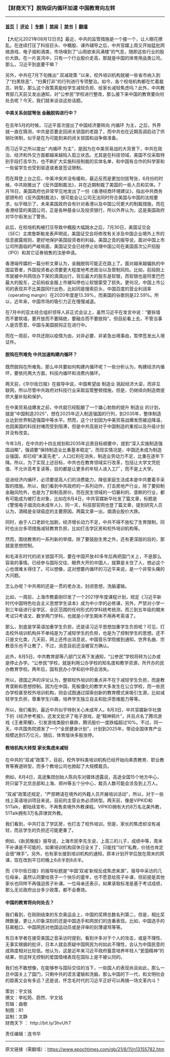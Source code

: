 ### 【财商天下】脱钩促内循环加速 中国教育向左转

---

#### [首页](../../../..?n13155782) &nbsp;|&nbsp; [评论](../../../../../epoch-comment?n13155782) &nbsp;|&nbsp; [专题](../../../../../epoch-special?n13155782) &nbsp;|&nbsp; [禁闻](../../../../../epoch-news?n13155782) &nbsp;|&nbsp; [禁书](../../../../../books?n13155782) &nbsp;|&nbsp; [翻墙](https://github.com/gfw-breaker/nogfw/blob/master/README.md?n13155782)


<div class="post_content" id="artbody" itemprop="articleBody">
 <!-- article content begin -->
 <p>
  【大纪元2021年08月12日讯】最近，中共的监管措施是一个接一个，让人眼花撩乱。在连续打压了科技巨头、中概股、课外辅导之后，中共官媒上周又开始猛批网络游戏、电子烟和酒类，市场嗅到了“山雨欲来风满楼”的气息，随即这些行业的股价大跌。在一片哀鸿中，只有一个行业股价走高，那就是中国的体育用品类公司。那么，习近平到底要干嘛？
 </p>
 <p>
  另外，中共在7月下旬推出“
  <ok href="https://www.epochtimes.com/gb/tag/%E5%8F%8C%E5%87%8F%E6%94%BF%E7%AD%96.html">
   双减政策
  </ok>
  ”以来，校外培训机构就被一些省市纳入到了“扫黑除恶”、“扫黄打非”的行列进行专项整治。如今，各个校培机构都在忙着裁员、转型，那么这个政策真能给学生减轻负担、给家长减轻焦虑吗？此外，中共教育部几天前又发出通知，对“公参民”学校进行整改，那么接下来中国的教育要向何处去呢？今天，我们就来谈谈这些话题。
 </p>
 <p>
 </p>
 <h4>
  中美关系剑拔弩张 金融脱钩进行中？
 </h4>
 <p>
  在去年5月的时候，习近平首次提出了中国经济要转向
  <ok href="https://www.epochtimes.com/gb/tag/%E5%86%85%E5%BE%AA%E7%8E%AF.html">
   内循环
  </ok>
  为主，之后，外界就一直在猜测，中共是否要走回闭关锁国的老路了，而中共也在近期高调启动了供销社体制，似乎是在为可能到来的闭关锁国和战争做准备。
 </p>
 <p>
  而习近平之所以提出“
  <ok href="https://www.epochtimes.com/gb/tag/%E5%86%85%E5%BE%AA%E7%8E%AF.html">
   内循环
  </ok>
  为主”，是因为在中美贸易战的大背景下，中共在政治、经济和外交方面都越来越陷入孤立状态。尤其是在科技领域，美国不仅采取特别手段打击华为，也不断扩大实施科技制裁的实体名单，和中国有合作的科学家和一些留学生也受到驱逐或者是签证限制。
 </p>
 <p>
  而在拜登上台之后，中美冲突并没有缓和，最近反而是更加剑拔弩张，6月份的时候，中共刚推出了《反外国制裁法》，并在近期制裁了美国的一些人员和实体。7月16日，美国政府也非常罕见地发出了一份《香港经商环境建议》，指出中共商务部颁布的《反外国制裁法》，很可能会让公司无法同时符合美国与中国的法规要求，似乎暗示了，未来美国政府会有针对香港以及中国公司更大的制裁措施，而在香港经营的美国公司，正是各种基金以及投资银行，所以外界认为，这是美国政府对华尔街发出了警告。
 </p>
 <p>
  此后，在校培机构被打压导致中概股大幅跳水之后，7月30日，美国证交会（SEC）主席詹斯勒发表声明说，美国证交会将修改有关涉及中国企业境外上市的信息披露规则，更好地保护美国投资者的利益。美国之音的报导说，面对中国上市公司所面临的严峻局面，美国证交会已经停止处理中国公司在美国首次公开招股（IPO）和其它证券销售的注册申请。
 </p>
 <p>
  香港端传媒的一篇分析文章认为，金融脱钩可能正在路上了。面对越来越偏执的中国监管者，外国投资者必须要更大程度地考虑政治以及管制风险。比如，前段刚上市就被中共网信办下架的滴滴出行，背后最大的股东是软银，而软银也是阿里巴巴最大的股东，之前蚂蚁金服上市被叫停也让软银蒙受了损失。更何况，中国上市公司的表现并不比美国同行出色，比如同是搜索巨头，中国百度的营业利润率（operating margin）在2020年度是13.39%，而美国的谷歌则是22.59%。所以，近年来，中国市场的吸引力正在慢慢减退。
 </p>
 <p>
  在7月中的亚太经合组织领导人非正式会议上，虽然习近平在发言中说：“要拆墙而不要筑墙，要开放而不要隔绝，要融合而不要脱钩”。但目前看上去，不管当事人是否愿意，中国与美国脱钩正在进行中。
 </p>
 <p>
  而在一周前，中共还刚以疫情为由，对非必要、非紧急出境事由，暂停签发出入境证件。
 </p>
 <h4>
  脱钩在所难免 中共加速构建内循环？
 </h4>
 <p>
  既然脱钩在所难免，那么中共要如何构建内循环呢？一些分析认为，构建经济内循环，要依托两大方面，科技内循环和消费内循环。
 </p>
 <p>
  两天前，《华尔街日报》在报导中说，中国希望由
  <ok href="https://www.epochtimes.com/gb/tag/%E5%88%B6%E9%80%A0%E4%B8%9A.html">
   制造业
  </ok>
  挑起经济大梁，而非互联网，所以尽管中共政府对科技行业采取监管整顿措施，但是，仍继续向制造商提供大量补贴和保护。
 </p>
 <p>
  在中美贸易战爆发之前，中共就已经酝酿了一个雄心勃勃的提升
  <ok href="https://www.epochtimes.com/gb/tag/%E5%88%B6%E9%80%A0%E4%B8%9A.html">
   制造业
  </ok>
  的计划，就是“中国制造2025”，想在2025年迈入制造强国的行列，到2035年，整体制造业达到世界制造强国中等水平。然而，这个计划因为中美贸易战爆发而被迫降温，也因美国的科技封堵而受到阻滞，但是中共高层对于中国制造的重视以及升级计划并没有改变。
 </p>
 <p>
  今年3月，在中共的十四五规划和2035年远景目标纲要中，提到“深入实施制造强国战略”，强调要“保持制造业比重基本稳定”。而现实情况是，中国还未成为制造业强国，却已经“未富先老”，人口红利在消失，制造业劳动力不足，比重在逐年下降。所以，为了实现上述目标，中共也在教育领域实行改革，包括让大学文凭贬值、不允许高考复读等，目的都是让更多的年轻人进入工厂，而不是上大学。
 </p>
 <p>
  促进经济内循环，必须要提高人们的消费能力，降低家庭生活成本是中共要着手采取的措施。所以，我们看到中共政府的一系列动作，打击房地产行业，除了要抑制金融风险外，也是为了抑制高房价。而在民生领域的一切暴利的、垄断的行业，都有可能成为被打击对象，比如在8月4日，中共官媒新华社发了篇文章，标题是《警惕电子烟流向未成年人》，同一天，科技部官网也登了篇文章，提到研究人员认为，酒精是全球癌症的主要原因。两篇文章一出，烟酒业股价大跌。
 </p>
 <p>
  同时，由于人口老龄化加剧，经济增长动力不足，中共不得不放松了生育限制，同时也出台多项措施减轻教育负担，比如打击学区房和校外培训机构等。
 </p>
 <p>
  然而，围绕教育的一系列新的举措，除了要鼓励生育之外，还有更深层的目的，那就是思想控制。
 </p>
 <p>
  和毛泽东时代的闭关锁国不同，要在中国开放40多年后再把国门关上，不是那么容易的事情。已经参与国际交往、眼界大开的中国人，就算是关住了人，想必这个心也很难关得住了。可以想像，这对想要内循环的习近平来说，是一个非常头痛的大问题。
 </p>
 <p>
  怎么办呢？中共用的还是一贯的老办法，封闭思想，洗脑灌输。
 </p>
 <p>
  比如，一周前，上海市教委刚印发了一个2021学年度课程计划，规定《习近平新时代中国特色社会主义思想学生读本》成为中小学的必修课，另外，严禁对小学一到三年级进行全学区、全区范围的任何形式的学科统考统测，而三到五年级的期末考试只考语文、数学两门学科，也就是小学生期末不用再考英语了。
 </p>
 <p>
  那么，到底是学英语加重学生负担，还是读习近平思想加重学生负担呢？可见，打击校外培训机构并不单纯是为了减轻学生的负担，也是为了控制学生的思想。还不只是文化类，几天前，网上还传出消息说，中国音乐学院接到通知，世界名曲、宗教音乐也不让教了，不过，消息目前还没被官方确认。
 </p>
 <p>
  此外，8月5日，中共教育部等八部门又再下发通知，“公参民”学校将转为公办或是停止办学。“公参民”学校，就是利用公办学校的知名度和教学资源，所开办的民办教育学校。两年后，国有民办小学和初中将会消失。
 </p>
 <p>
  所以，德国之声的评论认为，整顿校外培训的重点并不在于减轻学生负担，而是教育垄断和思想控制。因为在中国，死板僵化的教学大多发生在公立学校，而一些民办学校甚至校外培训机构，则会试图通过探索创新的教育模式来吸引生源，比如减轻学生负担，尊重学生兴趣，培养学生独立自主和批评思维能力等等。
 </p>
 <p>
  所以，我们看到，最近中共似乎特别关心未成年人。8月3日，中共官媒新华社旗下的《经济参考报》，还发文批评了电子游戏，是“精神鸦片”，并且点名了腾讯游戏《王者荣耀》，引发游戏类股价暴跌，腾讯股价一度跌幅超过10%。不过，同一天，中共国务院颁发了一个“全民健身计划”，计划到2025年，带动全国体育产业规模达到5万亿元，随后，体育版块多股涨停。
 </p>
 <h4>
  教培机构大转型 家长焦虑未减轻
 </h4>
 <p>
  在中共的“双减”政策下，目前，校外学科类培训机构已经开始向素质教育、职业教育等赛道转型，而多个教培公司也掀起了大规模裁员。
 </p>
 <p>
  例如，8月4日，高途集团创始人陈向东对媒体透露说，高途全国15个地方中心，将只留下北京总部和上海、郑州等五个分中心，裁员人数可能会涉及到上万人。
 </p>
 <p>
  “双减”政策还规定，“严禁聘请在境外的外籍人员开展培训活动”，所以，对于一些线上英语培训项目来说，目前的主营业务必须转型。两天前，像是VIPKID和51Talk，都陆续宣布，不再售卖境外外教课程。VIPKID拥有大约8万名北美外教，51Talk拥有3万名菲律宾外教。
 </p>
 <p>
  我们看到，中共打击了学区房，也打击了校外培训，但是，家长的焦虑却没有减轻，而且学生的负担还可能更重了。
 </p>
 <p>
  例如，《新民晚报》报导说，上海市民李先生说，上高三的儿子，成绩中等，周末不补课是不可能的，如果培训机构双休日全关了，只能找“1对1”私教，价钱也肯定会很“辣手”。另外，也有家长接到培训机构的通知，原本计划开学后放在周末的网课，现在改到平日的晚上6点半到8点半。
 </p>
 <p>
  而《华尔街日报》的报导标题是“中国‘双减’新规反成焦虑来源”。报导中采访的几位母亲，虽然认同要给孩子一个快乐的童年，也不愿意给孩子补课，但前提是其他家长也同样不再强迫孩子补课。一位母亲还表示，如果录取标准是基于考试成绩，那么无论政府出台多少政策，都不会奏效。
 </p>
 <h4>
  中国的教育将向何处去？
 </h4>
 <p>
  我们看到，在刚刚结束的东京奥运会上，中国的奖牌总数名列第二，但是，相比奖牌数量，更让人印象深刻的还是中国选手和网民们的连番表现。比如，中国选手的狂飙粗口、中国网民对他国运动员或是评审的刻薄谩骂等等。
 </p>
 <p>
  有日本学者在接受美国之音采访时提到，看到许多对于个人的攻击，或是不理性、无事实根据的批评，日本人就会质疑中国网民为何如此不理性，会认为中国民意的成熟度相对比较低。他认为，这是近年来习近平政府蓄意培养年轻人“爱国精神”的结果，但这样无控制的爱国情绪表现在国际上是不被认同的。
 </p>
 <p>
  我们也不敢想像，在能够参与国际交往的当下，一些国人的表现尚且如此，那么一旦中国关上了国门，只剩中共的谎言灌输和洗脑，那么中国的下一代，和文明社会的距离又会有多远？还是说，怀念毛时代的习近平正好可以再搞一场文革内斗？
 </p>
 <p>
  策划：宇文铭
  <br/>
  撰文：李松筠、蔚然、宇文铭
  <br/>
  剪辑：曲歌
  <br/>
  制图：R1
  <br/>
  监制：文静
  <br/>
  <ok href="https://www.epochtimes.com/gb/tag/%E8%B4%A2%E5%95%86%E5%A4%A9%E4%B8%8B.html">
   财商天下
  </ok>
  ：
  <ok href="http://bit.ly/3hvUfr7">
   http://bit.ly/3hvUfr7
  </ok>
 </p>
 <p>
  责任编辑：连书华
 </p>
 <!-- article content end -->
 <div id="below_article_ad">
 </div>
</div>


---

原文链接（需翻墙）：https://www.epochtimes.com/gb/21/8/11/n13155782.htm